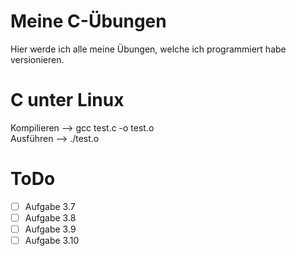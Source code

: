 # Meine C-Übungen
Hier werde ich alle meine Übungen, welche ich programmiert habe versionieren.  

# C unter Linux
Kompilieren --> gcc test.c -o test.o  
Ausführen   --> ./test.o  

# ToDo
- [ ] Aufgabe 3.7  
- [ ] Aufgabe 3.8  
- [ ] Aufgabe 3.9  
- [ ] Aufgabe 3.10  
